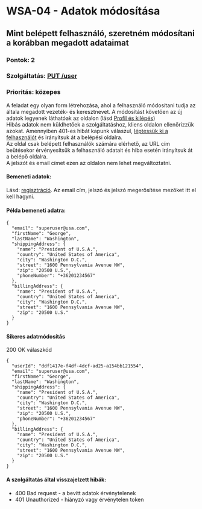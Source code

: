 # WSA-04 - Adatok módosítása

## Mint belépett felhasználó, szeretném módosítani a korábban megadott adataimat

### Pontok: 2
### Szolgáltatás: [PUT /user](http://localhost:5000/api-doc#/Users/AuthController_updateProfile)
### Prioritás: közepes

A feladat egy olyan form létrehozása, ahol a felhasználó módosítani tudja az általa megadott vezeték- és keresztnevet. A módosítást követően az új adatok legyenek láthatóak az oldalon (lásd [Profil és kilépés](./WSA-03.md))  
Hibás adatok nem küldhetőek a szolgáltatáshoz, kliens oldalon ellenőrizzük azokat. Amennyiben 401-es hibát kapunk válaszul, [léptessük ki a felhasználót](./WSA-03.md) és irányítsuk át a belépési oldalra.  
Az oldal csak belépett felhasználók számára elérhető, az URL cím beütésekor érvényesítsük a felhasználó adatait és hiba esetén irányítsuk át a belépő oldalra.  
A jelszót és email címet ezen az oldalon nem lehet megváltoztatni.

#### Bemeneti adatok:
Lásd: [regisztráció](./WSA-02.md). Az email cím, jelszó és jelszó megerősítése mezőket itt el kell hagyni.

#### Példa bemeneti adatra:
```
{
  "email": "superuser@usa.com",
  "firstName": "George",
  "lastName": "Washington",
  "shippingAddress": {
    "name": "President of U.S.A.",
    "country": "United States of America",
    "city": "Washington D.C.",
    "street": "1600 Pennsylvania Avenue NW",
    "zip": "20500 U.S.",
    "phoneNumber": "+36201234567"
  },
  "billingAddress": {
    "name": "President of U.S.A.",
    "country": "United States of America",
    "city": "Washington D.C.",
    "street": "1600 Pennsylvania Avenue NW",
    "zip": "20500 U.S."
  }
}
```

#### Sikeres adatmódosítás
200 OK válaszkód
```
{
  "userId": "ddf1417e-f4df-4dcf-ad25-a154bb121554",
  "email": "superuser@usa.com",
  "firstName": "George",
  "lastName": "Washington",
  "shippingAddress": {
    "name": "President of U.S.A.",
    "country": "United States of America",
    "city": "Washington D.C.",
    "street": "1600 Pennsylvania Avenue NW",
    "zip": "20500 U.S.",
    "phoneNumber": "+36201234567"
  },
  "billingAddress": {
    "name": "President of U.S.A.",
    "country": "United States of America",
    "city": "Washington D.C.",
    "street": "1600 Pennsylvania Avenue NW",
    "zip": "20500 U.S."
  }
}
```

#### A szolgáltatás által visszajelzett hibák:
- 400 Bad request - a bevitt adatok érvénytelenek
- 401 Unauthorized - hiányzó vagy érvénytelen token